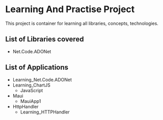 # Learning And Practise Project

This project is container for learning all libraries, concepts, technologies.

## List of Libraries covered
- Net.Code.ADONet

## List of Applications
- Learning_Net.Code.ADONet
- Learning_ChartJS
	- JavaScript
- Maui
	- MauiApp1
- HttpHandler
	- Learning_HTTPHandler